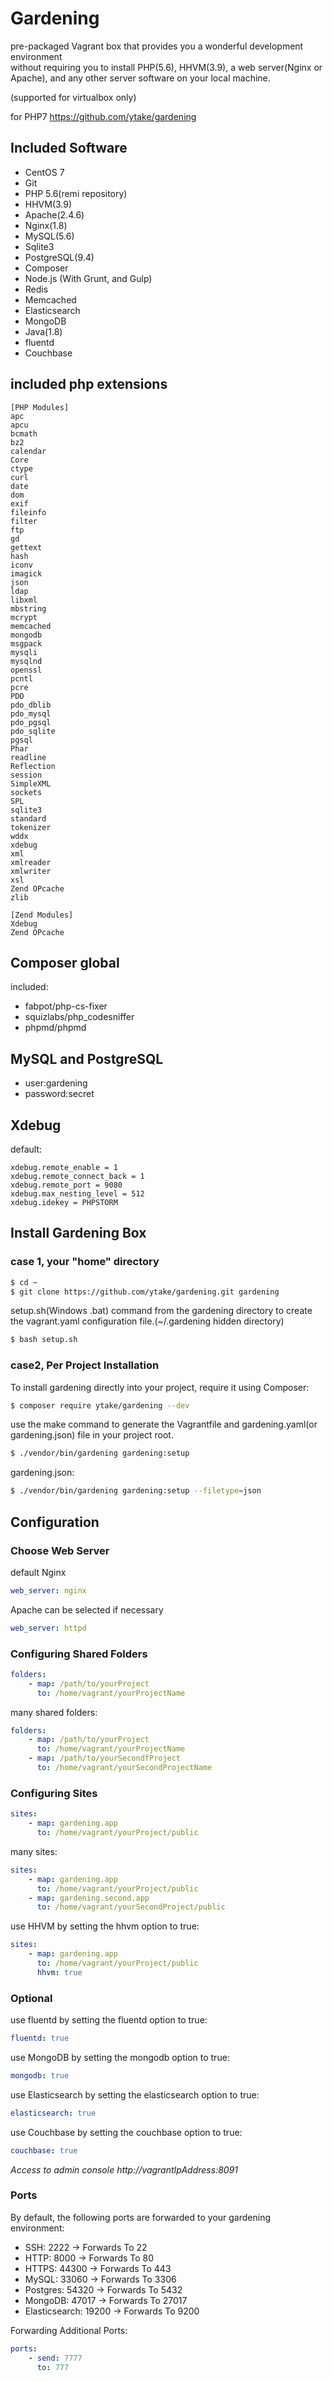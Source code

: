 # Gardening

pre-packaged Vagrant box that provides you a wonderful development environment  
without requiring you to install PHP(5.6), HHVM(3.9), a web server(Nginx or Apache),
and any other server software on your local machine.

(supported for virtualbox only)

for PHP7 https://github.com/ytake/gardening
## Included Software
 - CentOS 7
 - Git
 - PHP 5.6(remi repository)
 - HHVM(3.9)
 - Apache(2.4.6)
 - Nginx(1.8)
 - MySQL(5.6)
 - Sqlite3
 - PostgreSQL(9.4)
 - Composer
 - Node.js (With Grunt, and Gulp)
 - Redis
 - Memcached
 - Elasticsearch
 - MongoDB
 - Java(1.8)
 - fluentd
 - Couchbase

## included php extensions

```
[PHP Modules]
apc
apcu
bcmath
bz2
calendar
Core
ctype
curl
date
dom
exif
fileinfo
filter
ftp
gd
gettext
hash
iconv
imagick
json
ldap
libxml
mbstring
mcrypt
memcached
mongodb
msgpack
mysqli
mysqlnd
openssl
pcntl
pcre
PDO
pdo_dblib
pdo_mysql
pdo_pgsql
pdo_sqlite
pgsql
Phar
readline
Reflection
session
SimpleXML
sockets
SPL
sqlite3
standard
tokenizer
wddx
xdebug
xml
xmlreader
xmlwriter
xsl
Zend OPcache
zlib

[Zend Modules]
Xdebug
Zend OPcache
```

## Composer global
included:
 - fabpot/php-cs-fixer
 - squizlabs/php_codesniffer
 - phpmd/phpmd

## MySQL and PostgreSQL
 - user:gardening
 - password:secret

## Xdebug
default:
```
xdebug.remote_enable = 1
xdebug.remote_connect_back = 1
xdebug.remote_port = 9080
xdebug.max_nesting_level = 512
xdebug.idekey = PHPSTORM
```

## Install Gardening Box

### case 1, your "home" directory
```bash
$ cd ~
$ git clone https://github.com/ytake/gardening.git gardening
```

setup.sh(Windows .bat) command from the gardening directory to create the vagrant.yaml configuration file.(~/.gardening hidden directory)

```bash
$ bash setup.sh
```

### case2, Per Project Installation

To install gardening directly into your project, require it using Composer:

```bash
$ composer require ytake/gardening --dev
```

use the make command to generate the Vagrantfile and gardening.yaml(or gardening.json) file in your project root.

```bash
$ ./vendor/bin/gardening gardening:setup
```

gardening.json:
```bash
$ ./vendor/bin/gardening gardening:setup --filetype=json
```

## Configuration

### Choose Web Server
default Nginx

```yaml
web_server: nginx
```

Apache can be selected if necessary

```yaml
web_server: httpd
```

### Configuring Shared Folders

```yaml
folders:
    - map: /path/to/yourProject
      to: /home/vagrant/yourProjectName
```

many shared folders:
```yaml
folders:
    - map: /path/to/yourProject
      to: /home/vagrant/yourProjectName
    - map: /path/to/yourSecondfProject
      to: /home/vagrant/yourSecondProjectName
```

### Configuring Sites
```yaml
sites:
    - map: gardening.app
      to: /home/vagrant/yourProject/public
```

many sites:
```yaml
sites:
    - map: gardening.app
      to: /home/vagrant/yourProject/public
    - map: gardening.second.app
      to: /home/vagrant/yourSecondProject/public
```

use HHVM by setting the hhvm option to true:
```yaml
sites:
    - map: gardening.app
      to: /home/vagrant/yourProject/public
      hhvm: true
```

### Optional

use fluentd by setting the fluentd option to true:

```yaml
fluentd: true
```

use MongoDB by setting the mongodb option to true:

```yaml
mongodb: true
```

use Elasticsearch by setting the elasticsearch option to true:

```yaml
elasticsearch: true
```

use Couchbase by setting the couchbase option to true:

```yaml
couchbase: true
```
*Access to admin console http://vagrantIpAddress:8091*

### Ports

By default, the following ports are forwarded to your gardening environment:

 - SSH: 2222 → Forwards To 22
 - HTTP: 8000 → Forwards To 80
 - HTTPS: 44300 → Forwards To 443
 - MySQL: 33060 → Forwards To 3306
 - Postgres: 54320 → Forwards To 5432
 - MongoDB: 47017 → Forwards To 27017
 - Elasticsearch: 19200 → Forwards To 9200

Forwarding Additional Ports:
```yaml
ports:
    - send: 7777
      to: 777
```
